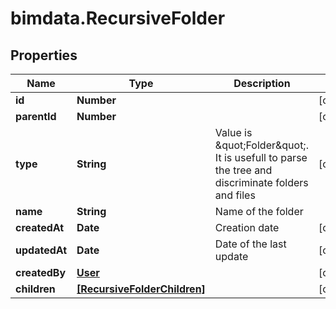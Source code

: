 # bimdata.RecursiveFolder

## Properties

Name | Type | Description | Notes
------------ | ------------- | ------------- | -------------
**id** | **Number** |  | [optional] 
**parentId** | **Number** |  | [optional] 
**type** | **String** | Value is \&quot;Folder\&quot;. It is usefull to parse the tree and discriminate folders and files | [optional] 
**name** | **String** | Name of the folder | 
**createdAt** | **Date** | Creation date | [optional] 
**updatedAt** | **Date** | Date of the last update | [optional] 
**createdBy** | [**User**](User.md) |  | [optional] 
**children** | [**[RecursiveFolderChildren]**](RecursiveFolderChildren.md) |  | [optional] 


